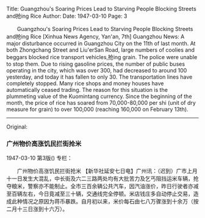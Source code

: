 Title: Guangzhou's Soaring Prices Lead to Starving People Blocking Streets and抢ing Rice
Author:
Date: 1947-03-10
Page: 3

　　Guangzhou's Soaring Prices Lead to Starving People Blocking Streets and抢ing Rice
    [Xinhua News Agency, Yan'an, 7th] Guangzhou News: A major disturbance occurred in Guangzhou City on the 11th of last month. At both Zhongchang Street and Liu'erSan Road, large numbers of coolies and beggars blocked rice transport vehicles,抢ing grain. The police were unable to stop them. Due to rising gasoline prices, the number of public buses operating in the city, which was over 300, had decreased to around 100 yesterday, and today it has fallen to only 30. The transportation lines have completely stopped. Many rice shops and money houses have automatically ceased trading. The reason for this situation is the plummeting value of the Kuomintang currency. Since the beginning of the month, the price of rice has soared from 70,000-80,000 per shi (unit of dry measure for grain) to over 100,000 (reaching 160,000 on February 13th).



<hr /> 

Original: 


### 广州物价高涨饥民拦街抢米

1947-03-10
第3版()
专栏：

　　广州物价高涨饥民拦街抢米
    【新华社延安七日电】广州讯：（迟到）广市上月十一日发生大混乱，中长街及六二三路两处均有大批苦力及乞丐阻挡运米车辆，抢夺粮米，警察亦不能制止。全市三百余辆公共汽车，因汽油涨价，昨日行驶者亦减至百辆左右，今日竟减至三十辆，交通线完全停顿。米店钱庄多自动停止交易，造成此种情况之原因为蒋币暴跌。自月初以来，米价每石由七八万骤涨到十余万（按二月十三日涨到十六万）。
